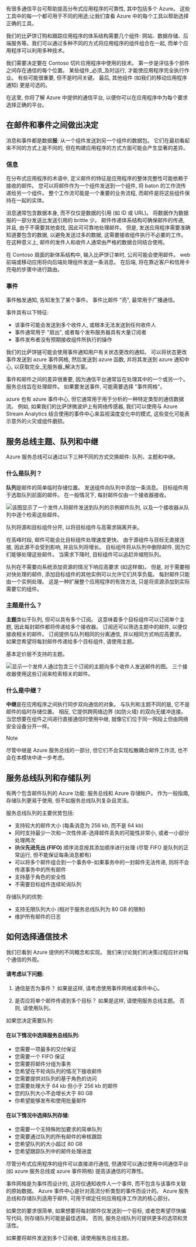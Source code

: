 有很多通信平台可帮助提高分布式应用程序的可靠性, 其中包括多个 Azure。 这些工具中的每一个都可用于不同的用途;让我们查看 Azure 中的每个工具以帮助选择正确的工具。

我们的比萨饼订购和跟踪应用程序的体系结构需要几个组件: 网站、数据存储、后端服务等。我们可以通过多种不同的方式将应用程序的组件组合在一起, 而单个应用程序可以利用多种技术。 

我们需要决定要在 Contoso 切片应用程序中使用的技术。 第一步是评估多个部件之间存在通信的每个位置。 某些组件_必须_及时运行, 才能使应用程序完全执行作业。 有些可能很重要, 但不是时间关键。 最后, 其他组件 (如我们的移动应用程序通知) 更是可选的。

在这里, 你将了解 Azure 中提供的通信平台, 以便你可以在应用程序中为每个要求选择正确的平台。

## <a name="decide-between-messages-and-events"></a>在邮件和事件之间做出决定

消息和事件都是数据**报**: 从一个组件发送到另一个组件的数据包。 它们在最初看起来不同的方式上是不同的, 但在构建应用程序的方式方面可能会产生显著的差异。

### <a name="messages"></a>信息

在分布式应用程序的术语中, 定义邮件的特征是应用程序的整体完整性可能依赖于接收的邮件。 您可以将邮件作为一个组件发送到一个组件, 将 baton 的工作流传递给另一个组件。 整个工作流可能是一个重要的业务流程, 而邮件是将这些组件保持在一起的实体。

消息通常包含数据本身, 而不仅仅是数据的引用 (如 ID 或 URL)。 将数据作为数据报的一部分发送比发送引用的 brittle 少。 邮件传递体系结构可确保邮件的传递, 并且, 由于不需要其他查找, 因此可可靠地处理邮件。 但是, 发送应用程序需要准确知道要包含的数据, 以避免发送过多的数据, 这需要接收组件执行不必要的工作。 在这种意义上, 邮件的发件人和收件人通常由严格的数据合同结合使用。

在 Contoso 扇面的新体系结构中, 输入比萨饼订单时, 公司可能会使用邮件。 web 前端或移动应用将向后端处理组件发送一条消息。 在后端, 将在靠近客户和信用卡充电的步骤中进行路由。

### <a name="events"></a>事件

事件触发通知, 告知发生了某个事件。 事件比邮件 "亮", 最常用于广播通信。

事件具有以下特征:

* 该事件可能会发送到多个收件人, 或根本无法发送到任何收件人
* 事件通常用于 "扇出", 或者每个发布服务器具有大量订阅者
* 事件发布者没有预期接收组件所执行的操作

我们的比萨饼链可能会使用事件通知用户有关状态更改的通知。 可以将状态更改事件发送到 azure 事件网格, 然后发送到 azure 函数, 并将其发送到 azure 通知中心, 以获取完全_无服务器_解决方案。

事件和邮件之间的差异很重要, 因为通信平台通常旨在处理其中的一个或另一个。 服务总线旨在处理邮件。 如果要发送事件, 可能需要选择 "事件网格"。

azure 也有 azure 事件中心, 但它通常用于用于分析的一种特定类型的通信数据流。 例如, 如果我们的比萨饼微波炉上有网络传感器, 我们可以使用与 Azure Stream Analytics 结合使用的事件中心来监视温度变化中的模式, 这些变化可能表示意外的火灾或组件磨损。

## <a name="service-bus-topics-queues-and-relays"></a>服务总线主题、队列和中继

Azure 服务总线可以通过以下三种不同的方式交换邮件: 队列、主题和中继。

### <a name="what-is-a-queue"></a>什么是队列？

**队列**是邮件的简单临时存储位置。 发送组件向队列中添加一条消息。 目标组件用于选取队列前面的邮件。 在一般情况下, 每封邮件仅由一个接收器接收。

![该图显示了一个发件人将邮件发送到队列的示例邮件队列, 以及一个接收器从队列中逐个检索这些邮件。](../media/2-service-bus-queue.png)

队列将源和目标组件分开, 以将目标组件与高需求隔离开来。 

在高峰时段, 邮件可能会比目标组件处理速度更快。 由于源组件与目标无直接连接, 因此源不会受到影响, 并且队列将增长。 目标组件将从队列中删除邮件, 因为它们能够处理这些邮件。 当需求下降时, 目标组件可以追赶并缩短队列。

队列在不需要向系统添加资源的情况下响应高要求 (如这样做)。 但是, 对于需要相对快处理的邮件, 添加目标组件的其他实例可以允许它们共享负载。 每封邮件只能由一个实例处理。 这是一种扩展整个应用程序的有效方法, 只是将资源添加到实际需要它的组件。

### <a name="what-is-a-topic"></a>主题是什么？

**主题**类似于队列, 但可以具有多个订阅。 这意味着多个目标组件可以订阅单个主题, 因此每封邮件都将传递给多个接收器。 订阅还可以筛选主题中的邮件, 以便仅接收相关的邮件。 订阅提供与队列相同的分离通信, 并以相同方式响应高要求。 如果您希望将每封邮件传递给多个目标组件, 请使用主题。

基本定价层不支持的主题。

![显示一个发件人通过包含三个订阅的主题向多个收件人发送邮件的图。 三个接收器使用这些订阅来检索相关的邮件。](../media/2-service-bus-topic.png)

### <a name="what-is-a-relay"></a>什么是中继？

**中继**是在应用程序之间执行同步双向通信的对象。 与队列和主题不同的是, 它不是邮件的临时存储位置。 相反, 它提供跨网络边界 (如防火墙) 的双向无缓冲连接。 当您想要在组件之间进行直接通信时使用中继, 就像它们位于同一网段上但由网络安全设备分开一样。

> [!NOTE]
> 尽管中继是 Azure 服务总线的一部分, 但它们不会实现松散耦合邮件工作流, 也不会在本模块中进一步考虑。

## <a name="service-bus-queues-and-storage-queues"></a>服务总线队列和存储队列

有两个包含邮件队列的 Azure 功能: 服务总线和 Azure 存储帐户。 作为一般指南, 存储队列更易于使用, 但不如服务总线队列复杂且灵活。

服务总线队列的主要优势包括:

* 支持较大的邮件大小 (每条消息为 256 kb, 而不是 64 kb)
* 同时支持最少一次和一次性传递-选择邮件丢失的可能性非常小, 或者一小部分处理两次
* 确保**先进先出 (FIFO)** 顺序消息按其添加顺序进行处理 (尽管 FIFO 是队列的正常运行, 但不能保证每条消息都有)
* 可以将多个邮件组合到一个事务中-如果事务中的一封邮件无法传递, 则将不会传递事务中的所有邮件
* 支持基于角色的安全性
* 不需要目标组件连续轮询队列

存储队列的优势:

* 支持无限队列大小 (相对于服务总线队列为 80 GB 的限制)
* 维护所有邮件的日志

## <a name="how-to-choose-a-communications-technology"></a>如何选择通信技术

我们已看到 Azure 提供的不同概念和实现。 我们来讨论我们的决策过程应针对每个通信的外观。

#### <a name="consider-the-following-questions"></a>请考虑以下问题:

1. 通信是否为事件？ 如果是这样, 请考虑使用事件网格或事件中心。

1. 是否应将单个邮件传递到多个目标？ 如果是这样, 请使用服务总线主题。 否则, 请使用队列。

如果您决定需要队列:

#### <a name="choose-service-bus-queues-if"></a>在以下情况中选择服务总线队列:

* 您需要一项最多的交付保证
* 您需要一个 FIFO 保证
* 您需要将邮件分组为事务
* 您希望在不轮询队列的情况下接收邮件
* 您需要提供对队列的基于角色的访问
* 您需要处理大于 64 kb 但小于 256 kb 的邮件
* 您的队列大小不会增长大于 80 GB
* 你希望能够发布和使用批量邮件

#### <a name="choose-queue-storage-if"></a>在以下情况中选择队列存储:

* 您需要一个无特殊附加要求的简单队列
* 您需要通过队列的所有邮件的审核跟踪
* 您希望队列的大小超过 80 GB
* 您希望跟踪队列中的邮件处理进度

尽管分布式应用程序的组件可以直接进行通信, 但通常可以通过使用中间通信平台 (如 azure 服务总线或 azure 事件网格) 提高该通信的可靠性。

事件网格是为事件而设计的, 这将仅通知收件人一个事件, 而不包含与该事件关联的原始数据。 Azure 事件中心是针对高流分析类型的事件而设计的。 Azure 服务总线和存储队列适用于邮件, 可用于绑定任何应用程序工作流的核心部分。

如果您的要求很简单, 如果想要将每封邮件仅发送到一个目标, 或者您希望尽快编写代码, 则存储队列可能是最佳选择。 否则, 服务总线队列可提供更多的选项和灵活性。

如果要将邮件发送到多个订阅者, 请使用服务总线主题。
